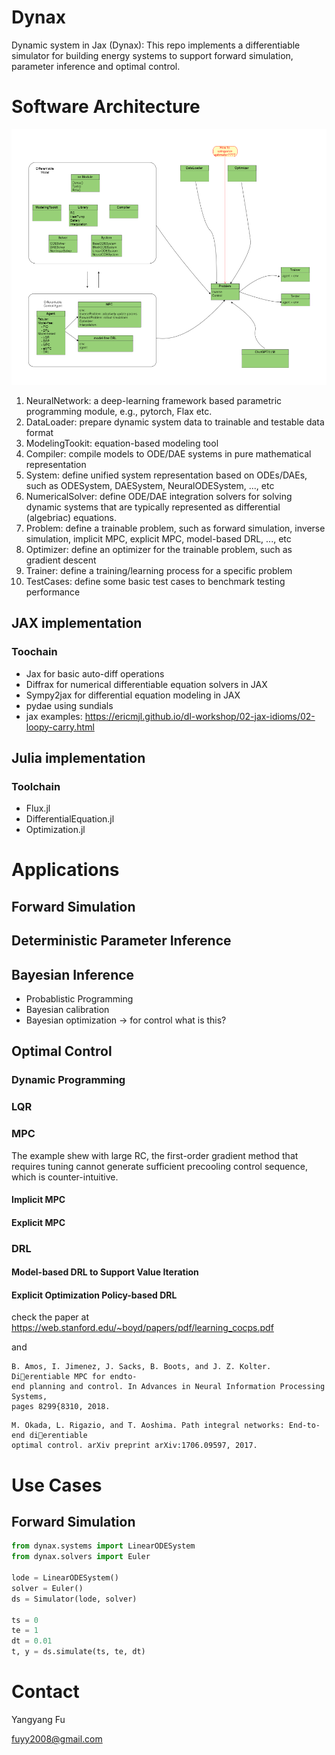 # Dynax

Dynamic system in Jax (Dynax): This repo implements a differentiable simulator for building energy systems to support forward simulation, parameter inference and optimal control.

# Software Architecture
![structure](./doc/dynax-module.png)

1. NeuralNetwork: a deep-learning framework based parametric programming module, e.g., pytorch, Flax etc.
2. DataLoader: prepare dynamic system data to trainable and testable data format
3. ModelingTookit: equation-based modeling tool
4. Compiler: compile models to ODE/DAE systems in pure mathematical representation
5. System: define unified system representation based on ODEs/DAEs, such as ODESystem, DAESystem, NeuralODESystem, ..., etc
6. NumericalSolver: define ODE/DAE integration solvers for solving dynamic systems that are typically represented as differential (algebriac) equations.
7. Problem: define a trainable problem, such as forward simulation, inverse simulation, implicit MPC, explicit MPC, model-based DRL, ..., etc
8. Optimizer: define an optimizer for the trainable problem, such as gradient descent
9. Trainer: define a training/learning process for a specific problem
10. TestCases: define some basic test cases to benchmark testing performance

## JAX implementation

### Toochain
- Jax for basic auto-diff operations
- Diffrax for numerical differentiable equation solvers in JAX
- Sympy2jax for differential equation modeling in JAX
- pydae using sundials
- jax examples: https://ericmjl.github.io/dl-workshop/02-jax-idioms/02-loopy-carry.html

## Julia implementation


### Toolchain
- Flux.jl
- DifferentialEquation.jl
- Optimization.jl

# Applications
## Forward Simulation

## Deterministic Parameter Inference

## Bayesian Inference
- Probablistic Programming 
- Bayesian calibration
- Bayesian optimization -> for control what is this?


## Optimal Control

### Dynamic Programming


### LQR


### MPC

The example shew with large RC, the first-order gradient method that requires tuning cannot generate sufficient precooling control sequence, which is counter-intuitive. 



#### Implicit MPC


#### Explicit MPC



### DRL

#### Model-based DRL to Support Value Iteration


#### Explicit Optimization Policy-based DRL

check the paper at https://web.stanford.edu/~boyd/papers/pdf/learning_cocps.pdf

and 

```
B. Amos, I. Jimenez, J. Sacks, B. Boots, and J. Z. Kolter. Dierentiable MPC for endto-
end planning and control. In Advances in Neural Information Processing Systems,
pages 8299{8310, 2018.
```

```
M. Okada, L. Rigazio, and T. Aoshima. Path integral networks: End-to-end dierentiable
optimal control. arXiv preprint arXiv:1706.09597, 2017.
```

# Use Cases

## Forward Simulation

```python
from dynax.systems import LinearODESystem
from dynax.solvers import Euler

lode = LinearODESystem()
solver = Euler()
ds = Simulator(lode, solver)

ts = 0
te = 1
dt = 0.01
t, y = ds.simulate(ts, te, dt)

```



# Contact

Yangyang Fu

fuyy2008@gmail.com

